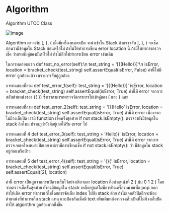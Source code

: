 # Algorithm
Algorithm UTCC Class

![image](https://github.com/dawnyson/Algorithm/assets/127817052/36e4068c-c189-4495-bf21-d9c99f698ece)


Algorithm ตรวจจับ [, {, ( เมื่อมีเครื่องหมายเปิด จะนำเข้าใน Stack ถ้าตรวจจับ ], }, ) จะเช็คก่อนว่ามีข้อมูลใน Stack ก่อนหรือไม่
ถ้าไม่ให้ทำการเขียน error location นี้ ถ้ามีให้ทำการตรวจเช็ค ว่าตรงกับคู่ของมันหรือไม่ ถ้าไม่อีกให้ทำการเขียน error เช่นเดิม

ในการทดสอบแรก
    def test_no_error(self):\n
        test_string = '[{(Hello)}]'\n
        isError, location = bracket_check(test_string)
        self.assertEqual(isError, False)
ค่านี้ไม่มี error ถูกต้องแล้ว เพราะการจับคู่ถูกต้อง

การทดสอบที่สอง
    def test_error_1(self):
        test_string = '[{(Hello})]'
        isError, location = bracket_check(test_string)
        self.assertEqual(isError, True)
ค่านี้มี error จากการสลับตำแหน่งของ {( }) ซึ่งเราสามารถตรวจวัดการการไม่เข้าคู่ของ ( และ } และ

การทดสอบที่สาม 
    def test_error_2(self):
        test_string = '[{(Hello'
        isError, location = bracket_check(test_string)
        self.assertEqual(isError, True)
ค่านี้มี error เนื่องจากไม่มีวงเล็บปิด เรามี function เช็คครั้งสุดท้าย if not stack.isEmpty(): ตรวจว่ายังมีข้อมูลใน stack อีกไหม ปรากฏว่ายังมีอยู่เลยได้รับ error ไป

การทดสอบที่ 4 
    def test_error_3(self):
        test_string = 'Hello)('
        isError, location = bracket_check(test_string)
        self.assertEqual(isError, True)
ค่านี้มี error จากการตรวจเจอเครื่องหมายปิดเลย แต่เรามีการเขียนเช็ค if not stack.isEmpty(): ว่า มีข้อมูลใน stack อยู่ก่อนหรือป่าว

การทดสอบที่ 5 
    def test_error_4(self):
        test_string = '{}{'
        isError, location = bracket_check(test_string)
        self.assertEqual(isError, True)
        self.assertEqual([2], location)

ค่านี้ error เป็นถูกจากการเปิดวงเล็บไว้อย่างเดียวและ location คือตำแหน่งที่ 2 ( นับ 0 1 2 ) โดยจากตรวจเช็คขั้นสุดท้าย
ยังคงมีข้อมูลใน stack เหลืออยู่แต่ไม่มีการปิดเครื่องหมายเพื่อ pop ออก ทำให้เกิด error
ทำการแก้ไขโดยการจัดเก็บ index ไปยัง stack ด้วย ถ้าไม่เจอตัวปิดอีกจะฟ้องตำแหน่งที่ทำการเก็บ stack แทน และป้องกันเมื่อมี text เพิ่มเติมหลังจากวงเล็บเปิดที่ไม่มีวงเล็บปิด
ทำให้ algorithm ถูกต้องมากยิ่งขึ้น
